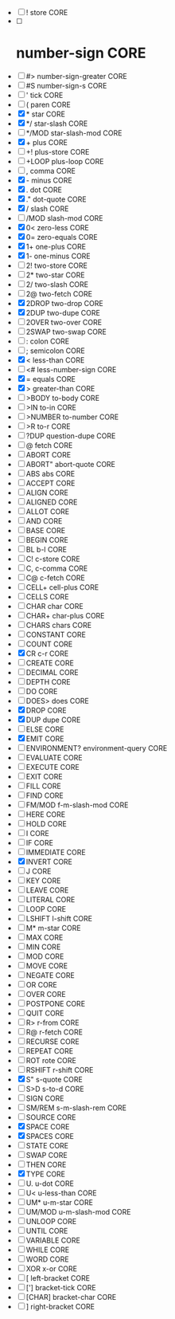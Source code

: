 - [ ] !           store                 CORE
- [ ] #           number-sign           CORE
- [ ] #>          number-sign-greater   CORE
- [ ] #S          number-sign-s         CORE
- [ ] '           tick                  CORE
- [ ] \(           paren                 CORE
- [X] \*           star                  CORE
- [X] \*/          star-slash            CORE
- [ ] \*/MOD       star-slash-mod        CORE
- [X] \+           plus                  CORE
- [ ] \+!          plus-store            CORE
- [ ] \+LOOP       plus-loop             CORE
- [ ] ,           comma                 CORE
- [X] \-           minus                 CORE
- [X] \.           dot                   CORE
- [X] ."          dot-quote             CORE
- [X] /           slash                 CORE
- [ ] /MOD        slash-mod             CORE
- [X] 0\<          zero-less             CORE
- [X] 0=          zero-equals           CORE
- [X] 1\+          one-plus              CORE
- [X] 1\-          one-minus             CORE
- [ ] 2!          two-store             CORE
- [ ] 2\*          two-star              CORE
- [ ] 2/          two-slash             CORE
- [ ] 2@          two-fetch             CORE
- [X] 2DROP       two-drop              CORE
- [X] 2DUP        two-dupe              CORE
- [ ] 2OVER       two-over              CORE
- [ ] 2SWAP       two-swap              CORE
- [ ] :           colon                 CORE
- [ ] ;           semicolon             CORE
- [X] <           less-than             CORE
- [ ] <#          less-number-sign      CORE
- [X] =           equals                CORE
- [X] \>           greater-than          CORE
- [ ] \>BODY       to-body               CORE
- [ ] \>IN         to-in                 CORE
- [ ] \>NUMBER     to-number             CORE
- [ ] \>R          to-r                  CORE
- [ ] ?DUP        question-dupe         CORE
- [ ] @           fetch                 CORE
- [ ] ABORT                             CORE
- [ ] ABORT"      abort-quote           CORE
- [ ] ABS         abs                   CORE
- [ ] ACCEPT                            CORE
- [ ] ALIGN                             CORE
- [ ] ALIGNED                           CORE
- [ ] ALLOT                             CORE
- [ ] AND                               CORE
- [ ] BASE                              CORE
- [ ] BEGIN                             CORE
- [ ] BL          b-l                   CORE
- [ ] C!          c-store               CORE
- [ ] C,          c-comma               CORE
- [ ] C@          c-fetch               CORE
- [ ] CELL+       cell-plus             CORE
- [ ] CELLS                             CORE
- [ ] CHAR        char                  CORE
- [ ] CHAR\+       char-plus             CORE
- [ ] CHARS       chars                 CORE
- [ ] CONSTANT                          CORE
- [ ] COUNT                             CORE
- [X] CR          c-r                   CORE
- [ ] CREATE                            CORE
- [ ] DECIMAL                           CORE
- [ ] DEPTH                             CORE
- [ ] DO                                CORE
- [ ] DOES\>       does                  CORE
- [X] DROP                              CORE
- [X] DUP         dupe                  CORE
- [ ] ELSE                              CORE
- [X] EMIT                              CORE
- [ ] ENVIRONMENT? environment-query     CORE
- [ ] EVALUATE                          CORE
- [ ] EXECUTE                           CORE
- [ ] EXIT                              CORE
- [ ] FILL                              CORE
- [ ] FIND                              CORE
- [ ] FM/MOD      f-m-slash-mod         CORE
- [ ] HERE                              CORE
- [ ] HOLD                              CORE
- [ ] I                                 CORE
- [ ] IF                                CORE
- [ ] IMMEDIATE                         CORE
- [X] INVERT                            CORE
- [ ] J                                 CORE
- [ ] KEY                               CORE
- [ ] LEAVE                             CORE
- [ ] LITERAL                           CORE
- [ ] LOOP                              CORE
- [ ] LSHIFT      l-shift               CORE
- [ ] M\*          m-star                CORE
- [ ] MAX                               CORE
- [ ] MIN                               CORE
- [ ] MOD                               CORE
- [ ] MOVE                              CORE
- [ ] NEGATE                            CORE
- [ ] OR                                CORE
- [ ] OVER                              CORE
- [ ] POSTPONE                          CORE
- [ ] QUIT                              CORE
- [ ] R\>          r-from                CORE
- [ ] R@          r-fetch               CORE
- [ ] RECURSE                           CORE
- [ ] REPEAT                            CORE
- [ ] ROT         rote                  CORE
- [ ] RSHIFT      r-shift               CORE
- [X] S"          s-quote               CORE
- [ ] S\>D         s-to-d                CORE
- [ ] SIGN                              CORE
- [ ] SM/REM      s-m-slash-rem         CORE
- [ ] SOURCE                            CORE
- [X] SPACE                             CORE
- [X] SPACES                            CORE
- [ ] STATE                             CORE
- [ ] SWAP                              CORE
- [ ] THEN                              CORE
- [X] TYPE                              CORE
- [ ] U\.          u-dot                 CORE
- [ ] U\<          u-less-than           CORE
- [ ] UM\*         u-m-star              CORE
- [ ] UM/MOD      u-m-slash-mod         CORE
- [ ] UNLOOP                            CORE
- [ ] UNTIL                             CORE
- [ ] VARIABLE                          CORE
- [ ] WHILE                             CORE
- [ ] WORD                              CORE
- [ ] XOR         x-or                  CORE
- [ ] \[           left-bracket          CORE
- [ ] \['\]         bracket-tick          CORE
- [ ] \[CHAR\]      bracket-char          CORE
- [ ] \]           right-bracket         CORE
